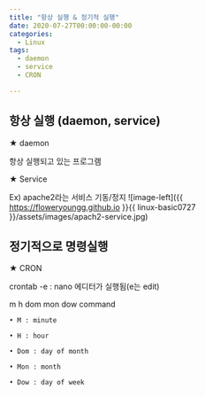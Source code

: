 ```yaml
---
title: "항상 실행 & 정기적 실행"
date: 2020-07-27T00:00:00-00:00
categories:
  - Linux
tags:
  - daemon
  - service
  - CRON

---
```


## 항상 실행 (daemon, service)

★ daemon

항상 실행되고 있는 프로그램

★ Service

Ex) apache2라는 서비스 기동/정지
![image-left]({{ https://floweryoungg.github.io }}{{ linux-basic0727 }}/assets/images/apach2-service.jpg)

## 정기적으로 명령실행

★ CRON

crontab -e : nano 에디터가 실행됨(e는 edit)

 m h  dom mon dow command

	• M : minute

	• H : hour

	• Dom : day of month

	• Mon : month

	• Dow : day of week
